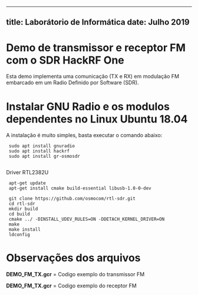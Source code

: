 
---
title: Laborátorio de Informática
date: Julho 2019
---

# Demo de transmissor e receptor FM com o SDR HackRF One

Esta demo implementa uma comunicação (TX e RX) em modulação FM embarcado em um Radio Definido por Software (SDR). 

# Instalar GNU Radio e os modulos dependentes no Linux Ubuntu 18.04 

A instalação é muito simples, basta executar o comando abaixo:

```
 sudo apt install gnuradio
 sudo apt install hackrf
 sudo apt install gr-osmosdr
  
```
Driver RTL2382U

```
 apt-get update
 apt-get install cmake build-essential libusb-1.0-0-dev
 
 git clone https://github.com/osmocom/rtl-sdr.git
 cd rtl-sdr
 mkdir build
 cd build
 cmake ../ -DINSTALL_UDEV_RULES=ON -DDETACH_KERNEL_DRIVER=ON
 make
 make install
 ldconfig
```

# Observações dos arquivos

**DEMO_FM_TX.gcr** = Codigo exemplo do transmissor FM

**DEMO_FM_TX.gcr** = Codigo exemplo do receptor FM

